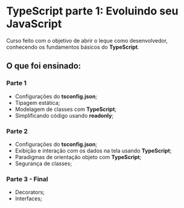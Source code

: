 # TypeScript parte 1: Evoluindo seu JavaScript

Curso feito com o objetivo de abrir o leque como desenvolvedor, conhecendo os fundamentos básicos do **TypeScript**.
## O que foi ensinado:
### Parte 1
* Configurações do __tsconfig.json__;
* Tipagem estática;
* Modelagem de classes com **TypeScript**;
* Simplificando código usando __readonly__;
### Parte 2
* Configurações do __tsconfig.json__;
* Exibição e interação com os dados na tela usando **TypeScript**;
* Paradigmas de orientação objeto com **TypeScript**;
* Segurança de classes;
### Parte 3 - Final
* Decorators;
* Interfaces;
